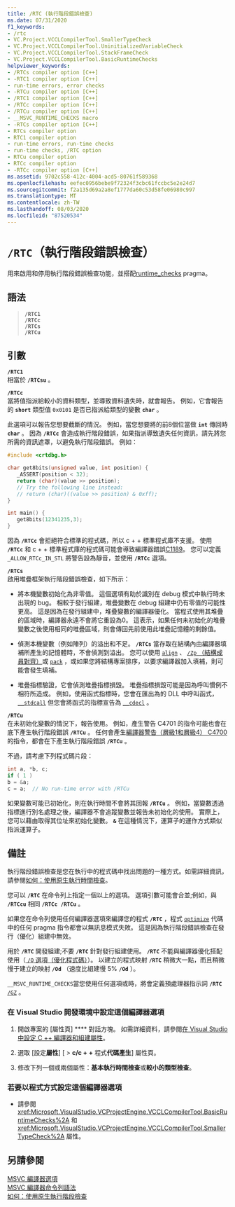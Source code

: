 ```yaml
---
title: /RTC (執行階段錯誤檢查)
ms.date: 07/31/2020
f1_keywords:
- /rtc
- VC.Project.VCCLCompilerTool.SmallerTypeCheck
- VC.Project.VCCLCompilerTool.UninitializedVariableCheck
- VC.Project.VCCLCompilerTool.StackFrameCheck
- VC.Project.VCCLCompilerTool.BasicRuntimeChecks
helpviewer_keywords:
- /RTCs compiler option [C++]
- -RTC1 compiler option [C++]
- run-time errors, error checks
- -RTCu compiler option [C++]
- /RTC1 compiler option [C++]
- /RTCc compiler option [C++]
- /RTCu compiler option [C++]
- __MSVC_RUNTIME_CHECKS macro
- -RTCs compiler option [C++]
- RTCs compiler option
- RTC1 compiler option
- run-time errors, run-time checks
- run-time checks, /RTC option
- RTCu compiler option
- RTCc compiler option
- -RTCc compiler option [C++]
ms.assetid: 9702c558-412c-4004-acd5-80761f589368
ms.openlocfilehash: eefec0956bebe9f72324f3cbc61fccbc5e2e24d7
ms.sourcegitcommit: f2a135d69a2a8ef1777da60c53d58fe06980c997
ms.translationtype: MT
ms.contentlocale: zh-TW
ms.lasthandoff: 08/03/2020
ms.locfileid: "87520534"
---
```

# <a name="rtc-run-time-error-checks"></a>`/RTC`（執行階段錯誤檢查）

用來啟用和停用執行階段錯誤檢查功能，並搭配[runtime_checks](../../preprocessor/runtime-checks.md) pragma。

## <a name="syntax"></a>語法

> **`/RTC1`**\
> **`/RTCc`**\
> **`/RTCs`**\
> **`/RTCu`**

## <a name="arguments"></a>引數

**`/RTC1`**<br/>
相當於 **`/RTCsu`** 。

**`/RTCc`**<br/>
當將值指派給較小的資料類型，並導致資料遺失時，就會報告。 例如，它會報告的 **`short`** 類型值 `0x0101` 是否已指派給類型的變數 **`char`** 。

此選項可以報告您想要截斷的情況。 例如，當您想要將的前8個位當做 **`int`** 傳回時 **`char`** 。 因為 **`/RTCc`** 會造成執行階段錯誤，如果指派導致遺失任何資訊，請先將您所需的資訊遮罩，以避免執行階段錯誤。 例如：

```C
#include <crtdbg.h>

char get8bits(unsigned value, int position) {
   _ASSERT(position < 32);
   return (char)(value >> position);
   // Try the following line instead:
   // return (char)((value >> position) & 0xff);
}

int main() {
   get8bits(12341235,3);
}
```

因為 **`/RTCc`** 會拒絕符合標準的程式碼，所以 c + + 標準程式庫不支援。 使用 **`/RTCc`** 和 c + + 標準程式庫的程式碼可能會導致編譯器錯誤[C1189](../../error-messages/compiler-errors-1/fatal-error-c1189.md)。 您可以定義 `_ALLOW_RTCc_IN_STL` 將警告設為靜音，並使用 **`/RTCc`** 選項。

**`/RTCs`**<br/>
啟用堆疊框架執行階段錯誤檢查，如下所示：

- 將本機變數初始化為非零值。 這個選項有助於識別在 debug 模式中執行時未出現的 bug。 相較于發行組建，堆疊變數在 debug 組建中仍有零值的可能性更高。 這是因為在發行組建中，堆疊變數的編譯器優化。 當程式使用其堆疊的區域時，編譯器永遠不會將它重設為0。 這表示，如果任何未初始化的堆疊變數之後使用相同的堆疊區域，則會傳回先前使用此堆疊記憶體的剩餘值。

- 偵測本機變數（例如陣列）的溢出和不足。 **`/RTCs`** 當存取在結構內由編譯器填補所產生的記憶體時，不會偵測到溢出。 您可以使用 [`align`](../../cpp/align-cpp.md) 、 [ `/Zp` （結構成員對齊）](zp-struct-member-alignment.md)或 [`pack`](../../preprocessor/pack.md) ，或如果您將結構專案排序，以要求編譯器加入填補，則可能會發生填補。

- 堆疊指標驗證，它會偵測堆疊指標損毀。 堆疊指標損毀可能是因為呼叫慣例不相符所造成。 例如，使用函式指標時，您會在匯出為的 DLL 中呼叫函式， [`__stdcall`](../../cpp/stdcall.md) 但您會將函式的指標宣告為 [`__cdecl`](../../cpp/cdecl.md) 。

**`/RTCu`**<br/>
在未初始化變數的情況下，報告使用。 例如，產生警告 C4701 的指令可能也會在底下產生執行階段錯誤 **`/RTCu`** 。 任何會產生[編譯器警告（層級1和層級4） C4700](../../error-messages/compiler-warnings/compiler-warning-level-1-and-level-4-c4700.md)的指令，都會在下產生執行階段錯誤 **`/RTCu`** 。

不過，請考慮下列程式碼片段：

```cpp
int a, *b, c;
if ( 1 )
b = &a;
c = a;  // No run-time error with /RTCu
```

如果變數可能已初始化，則在執行時間不會將其回報 **`/RTCu`** 。 例如，當變數透過指標進行別名處理之後，編譯器不會追蹤變數並報告未初始化的使用。 實際上，您可以藉由取得其位址來初始化變數。 **`&`** 在這種情況下，運算子的運作方式類似指派運算子。

## <a name="remarks"></a>備註

執行階段錯誤檢查是您在執行中的程式碼中找出問題的一種方式。如需詳細資訊，請參閱[如何：使用原生執行時間檢查](/visualstudio/debugger/how-to-use-native-run-time-checks)。

您可以 **`/RTC`** 在命令列上指定一個以上的選項。 選項引數可能會合並;例如，與 **`/RTCcu`** 相同 **`/RTCc /RTCu`** 。

如果您在命令列使用任何編譯器選項來編譯您的程式 **`/RTC`** ，程式 [`optimize`](../../preprocessor/optimize.md) 代碼中的任何 pragma 指令都會以無訊息模式失敗。 這是因為執行階段錯誤檢查在發行（優化）組建中無效。

用於 **`/RTC`** 開發組建;不要 **`/RTC`** 針對發行組建使用。 **`/RTC`** 不能與編譯器優化搭配使用（[ `/O` 選項（優化程式碼）](o-options-optimize-code.md)）。 以建立的程式映射 **`/RTC`** 稍微大一點，而且稍微慢于建立的映射 **`/Od`** （速度比組建慢 5% **`/Od`** ）。

`__MSVC_RUNTIME_CHECKS`當您使用任何選項或時，將會定義預處理器指示詞 **`/RTC`** [`/GZ`](gz-enable-stack-frame-run-time-error-checking.md) 。

### <a name="to-set-this-compiler-option-in-the-visual-studio-development-environment"></a>在 Visual Studio 開發環境中設定這個編譯器選項

1. 開啟專案的 [屬性頁] **** 對話方塊。 如需詳細資料，請參閱[在 Visual Studio 中設定 C ++ 編譯器和組建屬性](../working-with-project-properties.md)。

1. 選取 [設定**屬性**] [  >  **c/c + +** 程式**代碼產生**] 屬性頁。  

1. 修改下列一個或兩個屬性：**基本執行時間檢查**或**較小的類型檢查**。

### <a name="to-set-this-compiler-option-programmatically"></a>若要以程式方式設定這個編譯器選項

- 請參閱 <xref:Microsoft.VisualStudio.VCProjectEngine.VCCLCompilerTool.BasicRuntimeChecks%2A> 和 <xref:Microsoft.VisualStudio.VCProjectEngine.VCCLCompilerTool.SmallerTypeCheck%2A> 屬性。

## <a name="see-also"></a>另請參閱

[MSVC 編譯器選項](compiler-options.md)<br/>
[MSVC 編譯器命令列語法](compiler-command-line-syntax.md)<br/>
[如何：使用原生執行階段檢查](/visualstudio/debugger/how-to-use-native-run-time-checks)
